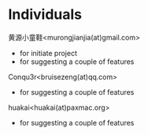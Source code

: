 # Individuals

黄源小童鞋<murongjianjia(at)gmail.com>
* for initiate project
* for suggesting a couple of features

Conqu3r<bruisezeng(at)qq.com>
* for suggesting a couple of features

huakai<huakai(at)paxmac.org>
* for suggesting a couple of features
